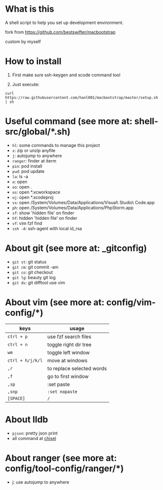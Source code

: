 # What is this

A shell script to help you set up development environment.

fork from https://github.com/bestswifter/macbootstrap

custom by myself

# How to install

1. First make sure ssh-keygen and xcode command tool

2. Just execute:

```shell
curl https://raw.githubusercontent.com/hanl001/macbootstrap/master/setup.sh | sh
```

# Useful command (see more at: shell-src/global/*.sh)

* `hl`:     some commands to manage this project
* `x`:      zip or unzip anyfile
* `j`:      autojump to anywhere
* `ranger`: finder at iterm
* `pin`:    pod install
* `pud`:    pod update
* `la`:     ls -a
* `o`:      open
* `oo`:     open .
* `os`:     open *.xcworkspace
* `oj`:     open *.xcodeproj
* `vs`:     open /System/Volumes/Data/Applications/Visual\ Studio\ Code.app
* `ph`:     open /System/Volumes/Data/Applications/PhpStorm.app
* `sf`:     show 'hidden file' on finder
* `hf`:     hidden 'hidden file' on finder
* `vf`:     vim fzf find
* `ssh -A`: ssh-agent with local id_rsa

# About git (see more at: _gitconfig)
* `git st`: git status
* `git cm`: git commit -am
* `git co`: git checkout
* `git lg`: beauty git log
* `git dv`: git difftool use vim

# About vim (see more at: config/vim-config/*)
|keys| usage|
|---|---|
|`ctrl + p`        | use fzf search files       |
|`ctrl + n`        | toggle right dir tree      |
|`wm`              | toggle left window         |
|`ctrl + h/j/k/l`  | move at windows            |
|`,r`              | to replace selected words  |
|`,f`              | go to first window         |
|`,sp`             | :set paste                 |
|`,snp`            | `:set nopaste`             |
|`[SPACE]`         | `/`                        |

# About lldb 
* `pjson`: pretty json print
* all command at [chisel](https://github.com/facebook/chisel)

# About ranger (see more at: config/tool-config/ranger/*)
* j: use autojump to anywhere

